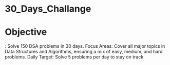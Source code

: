 # 30_Days_Challange
<h1> Objective</h1>: Solve 150 DSA problems in 30 days.
Focus Areas: Cover all major topics in Data Structures and Algorithms, ensuring a mix of easy, medium, and hard problems.
Daily Target: Solve 5 problems per day to stay on track
